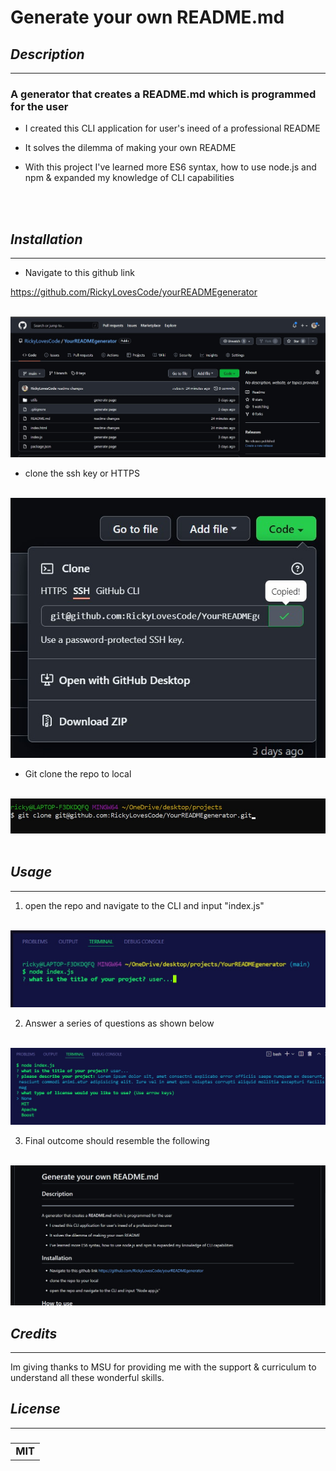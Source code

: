 # Generate your own README.md

## _Description_

---

### A generator that creates a **README.md** which is programmed for the user

- I created this CLI application for user's ineed of a professional README

- It solves the dilemma of making your own README

- With this project I've learned more ES6 syntax, how to use node.js and npm & expanded my knowledge of CLI capabilities

<br>
<br>

## _Installation_

---

- Navigate to this github link

<https://github.com/RickyLovesCode/yourREADMEgenerator>

<br>

<img alt="example" src="assets\images\second .jpg" >

<br>

- clone the ssh key or HTTPS

<br>

<img alt="example" src="assets\images\third.jpg" >

<br>

- Git clone the repo to local
  <br>
  <br>

<img alt="example" src="assets\images\fourth.jpg" >

<br>
<br>

## _Usage_

---

1. open the repo and navigate to the CLI and input "index.js"

<br>

<img alt="example" src="assets\images\fifth .jpg" >

<br>

2. Answer a series of questions as shown below

<br>

<img alt="example" src="assets\images\sixth .jpg" >

<br>

3. Final outcome should resemble the following

<br>

<img alt="example" src="assets\images\first.jpg" >

<br>

## _Credits_

---

Im giving thanks to MSU for providing me with the support & curriculum to understand all these wonderful skills.

## _License_

---

### <table><tr><td>MIT</td></tr></table>

